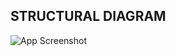 ## STRUCTURAL DIAGRAM


![App Screenshot](https://images.unsplash.com/photo-1648821170481-4590741a2491?ixlib=rb-1.2.1&ixid=MnwxMjA3fDB8MHxwaG90by1wYWdlfHx8fGVufDB8fHx8&auto=format&fit=crop&w=501&q=80)
